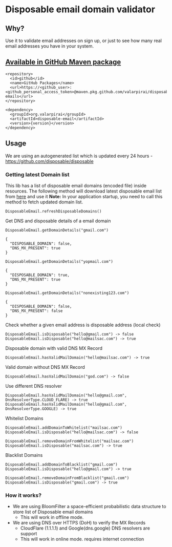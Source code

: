 # Disposable email domain validator

## Why?
Use it to validate email addresses on sign up, or just to see how many real email addresses you have in your system.

## [Available in GitHub Maven package](https://github.com/valarpirai/disposable-emails/packages/2217546)
```
<repository>
  <id>github</id>
  <name>GitHub Packages</name>
  <url>https://<github_user>:<github_personal_access_token>@maven.pkg.github.com/valarpirai/disposable-emails</url>
</repository>
```

```
<dependency>
  <groupId>org.valarpirai</groupId>
  <artifactId>disposable-email</artifactId>
  <version>{version}</version>
</dependency>
```

## Usage
We are using an autogenerated list which is updated every 24 hours - https://github.com/disposable/disposable

### Getting latest Domain list
This lib has a list of disposable email domains (encoded file) inside resources.
The following method will download latest disposable email list from [here](https://disposable.github.io/disposable-email-domains/domains.txt) and use it
**Note:** In your application startup, you need to call this method to fetch updated domain list.
```
DisposableEmail.refreshDisposableDomains()
```

Get DNS and disposable details of a email domain
```
DisposableEmail.getDomainDetails("gmail.com")

{
  "DISPOSABLE_DOMAIN": false,
  "DNS_MX_PRESENT": true
}
```
```
DisposableEmail.getDomainDetails("yopmail.com")

{
  "DISPOSABLE_DOMAIN": true,
  "DNS_MX_PRESENT": true
}
```
```
DisposableEmail.getDomainDetails("nonexisting123.com")

{
  "DISPOSABLE_DOMAIN": false,
  "DNS_MX_PRESENT": false
}
```

Check whether a given email address is disposable address (local check)
```
DisposableEmail.isDisposable("hello@gmail.com") -> false
DisposableEmail.isDisposable("hello@mailsac.com") -> true
```

Disposable domain with valid DNS MX Record
```
DisposableEmail.hasValidMailDomain("hello@mailsac.com") -> true
```

Valid domain without DNS MX Record
```
DisposableEmail.hasValidMailDomain("god.com") -> false
```

Use different DNS resolver
```
DisposableEmail.hasValidMailDomain("hello@gmail.com", DnsResolverType.CLOUD_FLARE) -> true
DisposableEmail.hasValidMailDomain("hello@gmail.com", DnsResolverType.GOOGLE) -> true
```

Whitelist Domains
```
DisposableEmail.addDomainToWhitelist("mailsac.com")
DisposableEmail.isDisposable("hello@mailsac.com") -> false

DisposableEmail.removeDomainFromWhitelist("mailsac.com")
DisposableEmail.isDisposable("mailsac.com") -> true
```

Blacklist Domains
```
DisposableEmail.addDomainToBlacklist("gmail.com")
DisposableEmail.isDisposable("hello@gmail.com") -> true

DisposableEmail.removeDomainFromBlacklist("gmail.com")
DisposableEmail.isDisposable("gmail.com") -> true
```

### How it works?
- We are using BloomFilter a space-efficient probabilistic data structure to store list of Disposable email domains
  - This will work in offline mode.
- We are using DNS over HTTPS (DoH) to verify the MX Records
  - CloudFlare (1.1.1.1) and Google(dns.google) DNS resolvers are support
  - This will work in online mode. requires internet connection

